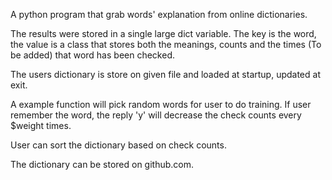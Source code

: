 A python program that grab words' explanation from online dictionaries. 

The results were stored in a single large dict variable. The key is the word, the value is a class that stores 
both the meanings, counts and the times (To be added) that word has been checked. 

The  users dictionary is store on given file and loaded at startup, updated at exit.  

A example function will pick random words for user to do training. If user remember the word, the reply 'y' will decrease
the check counts every $weight times.  

User can sort the dictionary based on check counts.

The dictionary can be stored on github.com.
